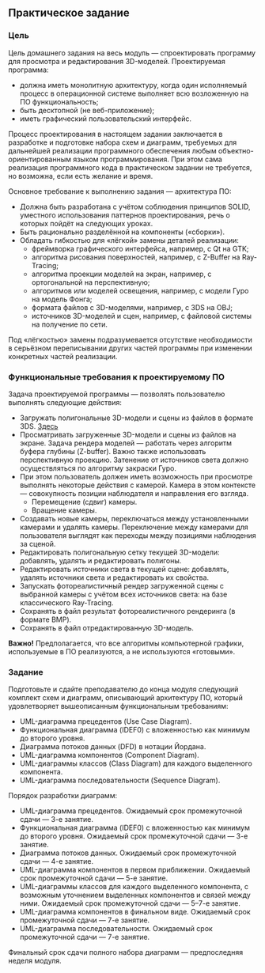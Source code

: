 ## Практическое задание

### Цель

Цель домашнего задания на весь модуль — спроектировать программу для просмотра и редактирования 3D-моделей. Проектируемая программа:
* должна иметь монолитную архитектуру, когда один исполняемый процесс в операционной системе выполняет всю возложенную на ПО функциональность;
* быть десктопной (не веб-приложение);
* иметь графический пользовательский интерфейс.

Процесс проектирования в настоящем задании заключается в разработке и подготовке набора схем и диаграмм, требуемых для дальнейшей реализации программного обеспечения любым объектно-ориентированным языком программирования. При этом сама реализация программного кода в практическом задании не требуется, но возможна, если есть желание и время.

Основное требование к выполнению задания — архитектура ПО:
* Должна быть разработана с учётом соблюдения принципов SOLID, уместного использования паттернов проектирования, речь о которых пойдёт на следующих уроках.
* Быть рационально разделённой на компоненты («сборки»).
* Обладать гибкостью для «лёгкой» замены деталей реализации: 
  * фреймворка графического интерфейса, например, с Qt на GTK;
  * алгоритма рисования поверхностей, например, с Z-Buffer на Ray-Tracing;
  * алгоритма проекции моделей на экран, например, с ортогональной на перспективную;
  * алгоритмов или моделей освещения, например, с модели Гуро на модель Фонга;
  * формата файлов с 3D-моделями, например, с 3DS на OBJ;
  * источников 3D-моделей и сцен, например, с файловой системы на получение по сети.

Под «лёгкостью» замены подразумевается отсутствие необходимости в серьёзном переписывании других частей программы при изменении конкретных частей реализации.

### Функциональные требования к проектируемому ПО

Задача проектируемой программы — позволять пользователю выполнять следующие действия:
* Загружать полигональные 3D-модели и сцены из файлов в формате 3DS. [Здесь](http://www.codenet.ru/progr/formt/3ds.php) 
* Просматривать загруженные 3D-модели и сцены из файлов на экране. Задача рендера моделей — работать через алгоритм буфера глубины (Z-buffer). Важно также использовать перспективную проекцию. Затенение от источников света должно осуществляться по алгоритму закраски Гуро.
* При этом пользователь должен иметь возможность при просмотре выполнять некоторые действия с камерой. Камера в этом контексте — совокупность позиции наблюдателя и направления его взгляда.
  * Перемещение (сдвиг) камеры.
  * Вращение камеры.
* Создавать новые камеры, переключаться между установленными камерами и удалять камеры. Переключение между камерами для пользователя выглядят как переходы между позициями наблюдения за сценой.
* Редактировать полигональную сетку текущей 3D-модели: добавлять, удалять и редактировать полигоны.
* Редактировать источники света в текущей сцене: добавлять, удалять источники света и редактировать их свойства.
* Запускать фотореалистичный рендер загруженной сцены с выбранной камеры с учётом всех источников света: на базе классического Ray-Tracing.
* Сохранять в файл результат фотореалистичного рендеринга (в формате BMP).
* Сохранять в файл отредактированную 3D-модель.

<b>Важно!</b> Предполагается, что все алгоритмы компьютерной графики, используемые в ПО реализуются, а не используются «готовыми».

### Задание

Подготовьте и сдайте преподавателю до конца модуля следующий комплект схем и диаграмм, описывающий архитектуру ПО, который удовлетворяет вышеописанным функциональным требованиям:
* UML-диаграмма прецедентов (Use Case Diagram).
* Функциональная диаграмма (IDEF0) с вложенностью как минимум до второго уровня.
* Диаграмма потоков данных (DFD) в нотации Йордана.
* UML-диаграмма компонентов (Component Diagram).
* UML-диаграммы классов (Class Diagram) для каждого выделенного компонента.
* UML-диаграмма последовательности (Sequence Diagram).

Порядок разработки диаграмм:
* UML-диаграмма прецедентов. Ожидаемый срок промежуточной сдачи — 3-е занятие.
* Функциональная диаграмма (IDEF0) с вложенностью как минимум до второго уровня. Ожидаемый срок промежуточной сдачи — 3-е занятие.
* Диаграмма потоков данных. Ожидаемый срок промежуточной сдачи — 4-е занятие.
* UML-диаграмма компонентов в первом приближении. Ожидаемый срок промежуточной сдачи — 5-е занятие. 
* UML-диаграммы классов для каждого выделенного компонента, с возможным уточнением выделенных компонентов и связей между ними. Ожидаемый срок промежуточной сдачи — 5–7-е занятие.
* UML-диаграмма компонентов в финальном виде. Ожидаемый срок промежуточной сдачи — 7-е занятие.
* UML-диаграмма последовательности. Ожидаемый срок промежуточной сдачи — 7-е занятие.

Финальный срок сдачи полного набора диаграмм — предпоследняя неделя модуля. 
